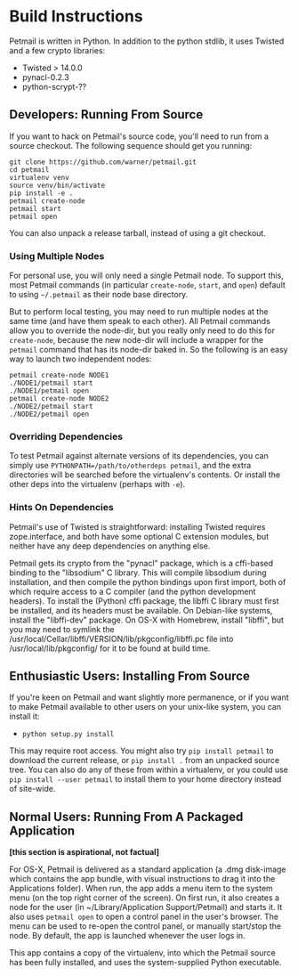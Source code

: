 # Build Instructions

Petmail is written in Python. In addition to the python stdlib, it uses
Twisted and a few crypto libraries:

* Twisted > 14.0.0
* pynacl-0.2.3
* python-scrypt-??

## Developers: Running From Source

If you want to hack on Petmail's source code, you'll need to run from a
source checkout. The following sequence should get you running:

```
git clone https://github.com/warner/petmail.git
cd petmail
virtualenv venv
source venv/bin/activate
pip install -e .
petmail create-node
petmail start
petmail open
```

You can also unpack a release tarball, instead of using a git checkout.

### Using Multiple Nodes

For personal use, you will only need a single Petmail node. To support this,
most Petmail commands (in particular `create-node`, `start`, and `open`)
default to using `~/.petmail` as their node base directory.

But to perform local testing, you may need to run multiple nodes at the same
time (and have them speak to each other). All Petmail commands allow you to
override the node-dir, but you really only need to do this for `create-node`,
because the new node-dir will include a wrapper for the `petmail` command
that has its node-dir baked in. So the following is an easy way to launch two
independent nodes:

```
petmail create-node NODE1
./NODE1/petmail start
./NODE1/petmail open
petmail create-node NODE2
./NODE2/petmail start
./NODE2/petmail open
```

### Overriding Dependencies

To test Petmail against alternate versions of its dependencies, you can
simply use `PYTHONPATH=/path/to/otherdeps petmail`, and the extra directories
will be searched before the virtualenv's contents. Or install the other deps
into the virtualenv (perhaps with `-e`).

### Hints On Dependencies

Petmail's use of Twisted is straightforward: installing Twisted requires
zope.interface, and both have some optional C extension modules, but neither
have any deep dependencies on anything else.

Petmail gets its crypto from the "pynacl" package, which is a cffi-based
binding to the "libsodium" C library. This will compile libsodium during
installation, and then compile the python bindings upon first import, both of
which require access to a C compiler (and the python development headers). To
install the (Python) cffi package, the libffi C library must first be
installed, and its headers must be available. On Debian-like systems, install
the "libffi-dev" package. On OS-X with Homebrew, install "libffi", but you
may need to symlink the
/usr/local/Cellar/libffi/VERSION/lib/pkgconfig/libffi.pc file into
/usr/local/lib/pkgconfig/ for it to be found at build time.

## Enthusiastic Users: Installing From Source

If you're keen on Petmail and want slightly more permanence, or if you want
to make Petmail available to other users on your unix-like system, you can
install it:

* `python setup.py install`

This may require root access. You might also try `pip install petmail` to
download the current release, or `pip install .` from an unpacked source
tree. You can also do any of these from within a virtualenv, or you could use
`pip install --user petmail` to install them to your home directory instead
of site-wide.


## Normal Users: Running From A Packaged Application

**[this section is aspirational, not factual]**

For OS-X, Petmail is delivered as a standard application (a .dmg disk-image
which contains the app bundle, with visual instructions to drag it into the
Applications folder). When run, the app adds a menu item to the system menu
(on the top right corner of the screen). On first run, it also creates a node
for the user (in ~/Library/Application Support/Petmail) and starts it. It
also uses `petmail open` to open a control panel in the user's browser. The
menu can be used to re-open the control panel, or manually start/stop the
node. By default, the app is launched whenever the user logs in.

This app contains a copy of the virtualenv, into which the Petmail source has
been fully installed, and uses the system-supplied Python executable.
